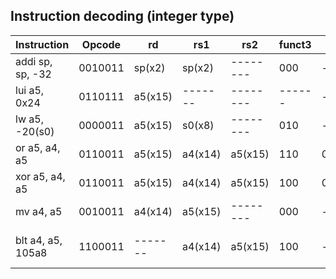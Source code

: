 ## Instruction decoding (integer type)


|Instruction      |Opcode  |rd     |rs1    |rs2     |funct3|funct7 |Binary                          |Description        |
|-----------------|--------|-------|-------|--------|------|-------|--------------------------------|-------------------|
|addi sp, sp, -32 |0010011 |sp(x2) |sp(x2) |--------|000   |-------|11111110000000010000000100010011|sp = sp + -32      |
|lui a5, 0x24     |0110111 |a5(x15)|-------|--------|------|-------|00000000000000100100011110110111|a5 = 0x24 << 12    |
|lw a5, -20(s0)   |0000011 |a5(x15)|s0(x8) |--------|010   |-------|11111110110001000010011110000011|a5 = M[s0 + -20]   |
|or a5, a4, a5    |0110011 |a5(x15)|a4(x14)|a5(x15) |110   |0000000|00000000111101110110011110110011|a5 = a4 | a5       |
|xor a5, a4, a5   |0110011 |a5(x15)|a4(x14)|a5(x15) |100   |0000000|00000000111101110100011110110011|a5 = a4  ^ a5      |
|mv a4, a5        |0010011 |a4(x14)|a5(x15)|--------|000   |-------|00000000000001111000011100010011|a4 = a5 + 0        |
|blt a4, a5, 105a8|1100011 |-------|a4(x14)|a5(x15) |100   |-------|11111010111101110100111011100011|if(a4 < a5) PC = 105a8|

